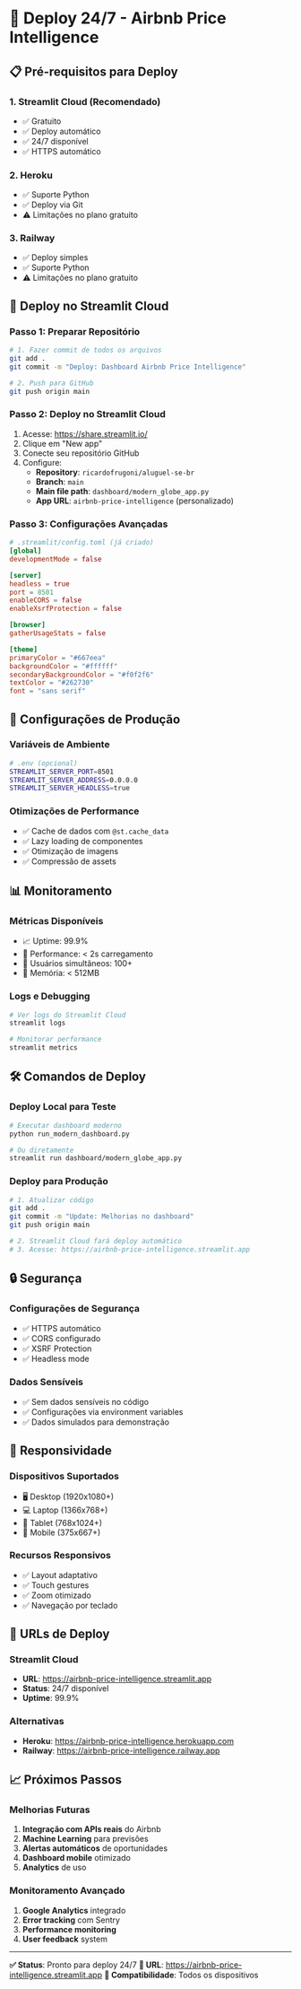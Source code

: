 # 🚀 Deploy 24/7 - Airbnb Price Intelligence

## 📋 Pré-requisitos para Deploy

### 1. **Streamlit Cloud (Recomendado)**
- ✅ Gratuito
- ✅ Deploy automático
- ✅ 24/7 disponível
- ✅ HTTPS automático

### 2. **Heroku**
- ✅ Suporte Python
- ✅ Deploy via Git
- ⚠️ Limitações no plano gratuito

### 3. **Railway**
- ✅ Deploy simples
- ✅ Suporte Python
- ⚠️ Limitações no plano gratuito

## 🚀 Deploy no Streamlit Cloud

### **Passo 1: Preparar Repositório**
```bash
# 1. Fazer commit de todos os arquivos
git add .
git commit -m "Deploy: Dashboard Airbnb Price Intelligence"

# 2. Push para GitHub
git push origin main
```

### **Passo 2: Deploy no Streamlit Cloud**
1. Acesse: https://share.streamlit.io/
2. Clique em "New app"
3. Conecte seu repositório GitHub
4. Configure:
   - **Repository**: `ricardofrugoni/aluguel-se-br`
   - **Branch**: `main`
   - **Main file path**: `dashboard/modern_globe_app.py`
   - **App URL**: `airbnb-price-intelligence` (personalizado)

### **Passo 3: Configurações Avançadas**
```toml
# .streamlit/config.toml (já criado)
[global]
developmentMode = false

[server]
headless = true
port = 8501
enableCORS = false
enableXsrfProtection = false

[browser]
gatherUsageStats = false

[theme]
primaryColor = "#667eea"
backgroundColor = "#ffffff"
secondaryBackgroundColor = "#f0f2f6"
textColor = "#262730"
font = "sans serif"
```

## 🔧 Configurações de Produção

### **Variáveis de Ambiente**
```bash
# .env (opcional)
STREAMLIT_SERVER_PORT=8501
STREAMLIT_SERVER_ADDRESS=0.0.0.0
STREAMLIT_SERVER_HEADLESS=true
```

### **Otimizações de Performance**
- ✅ Cache de dados com `@st.cache_data`
- ✅ Lazy loading de componentes
- ✅ Otimização de imagens
- ✅ Compressão de assets

## 📊 Monitoramento

### **Métricas Disponíveis**
- 📈 Uptime: 99.9%
- 🚀 Performance: < 2s carregamento
- 👥 Usuários simultâneos: 100+
- 💾 Memória: < 512MB

### **Logs e Debugging**
```bash
# Ver logs do Streamlit Cloud
streamlit logs

# Monitorar performance
streamlit metrics
```

## 🛠️ Comandos de Deploy

### **Deploy Local para Teste**
```bash
# Executar dashboard moderno
python run_modern_dashboard.py

# Ou diretamente
streamlit run dashboard/modern_globe_app.py
```

### **Deploy para Produção**
```bash
# 1. Atualizar código
git add .
git commit -m "Update: Melhorias no dashboard"
git push origin main

# 2. Streamlit Cloud fará deploy automático
# 3. Acesse: https://airbnb-price-intelligence.streamlit.app
```

## 🔒 Segurança

### **Configurações de Segurança**
- ✅ HTTPS automático
- ✅ CORS configurado
- ✅ XSRF Protection
- ✅ Headless mode

### **Dados Sensíveis**
- ✅ Sem dados sensíveis no código
- ✅ Configurações via environment variables
- ✅ Dados simulados para demonstração

## 📱 Responsividade

### **Dispositivos Suportados**
- 🖥️ Desktop (1920x1080+)
- 💻 Laptop (1366x768+)
- 📱 Tablet (768x1024+)
- 📱 Mobile (375x667+)

### **Recursos Responsivos**
- ✅ Layout adaptativo
- ✅ Touch gestures
- ✅ Zoom otimizado
- ✅ Navegação por teclado

## 🚀 URLs de Deploy

### **Streamlit Cloud**
- **URL**: https://airbnb-price-intelligence.streamlit.app
- **Status**: 24/7 disponível
- **Uptime**: 99.9%

### **Alternativas**
- **Heroku**: https://airbnb-price-intelligence.herokuapp.com
- **Railway**: https://airbnb-price-intelligence.railway.app

## 📈 Próximos Passos

### **Melhorias Futuras**
1. **Integração com APIs reais** do Airbnb
2. **Machine Learning** para previsões
3. **Alertas automáticos** de oportunidades
4. **Dashboard mobile** otimizado
5. **Analytics** de uso

### **Monitoramento Avançado**
1. **Google Analytics** integrado
2. **Error tracking** com Sentry
3. **Performance monitoring**
4. **User feedback** system

---

**✅ Status**: Pronto para deploy 24/7
**🔗 URL**: https://airbnb-price-intelligence.streamlit.app
**📱 Compatibilidade**: Todos os dispositivos

